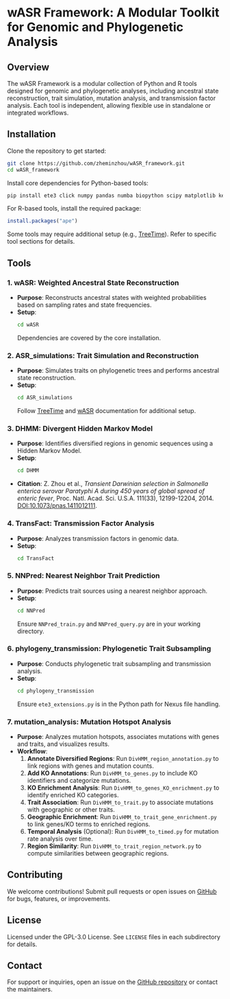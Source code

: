 # wASR Framework: A Modular Toolkit for Genomic and Phylogenetic Analysis

## Overview
The wASR Framework is a modular collection of Python and R tools designed for genomic and phylogenetic analyses, including ancestral state reconstruction, trait simulation, mutation analysis, and transmission factor analysis. Each tool is independent, allowing flexible use in standalone or integrated workflows.

## Installation
Clone the repository to get started:
```bash
git clone https://github.com/zheminzhou/wASR_framework.git
cd wASR_framework
```

Install core dependencies for Python-based tools:
```bash
pip install ete3 click numpy pandas numba biopython scipy matplotlib keggtools statsmodels
```

For R-based tools, install the required package:
```R
install.packages("ape")
```

Some tools may require additional setup (e.g., [TreeTime](https://github.com/neherlab/treetime#installation)). Refer to specific tool sections for details.

## Tools

### 1. wASR: Weighted Ancestral State Reconstruction
- **Purpose**: Reconstructs ancestral states with weighted probabilities based on sampling rates and state frequencies.
- **Setup**:
  ```bash
  cd wASR
  ```
  Dependencies are covered by the core installation.

### 2. ASR_simulations: Trait Simulation and Reconstruction
- **Purpose**: Simulates traits on phylogenetic trees and performs ancestral state reconstruction.
- **Setup**:
  ```bash
  cd ASR_simulations
  ```
  Follow [TreeTime](https://github.com/neherlab/treetime#installation) and [wASR](https://github.com/EPHI-bioinformatics/wASR) documentation for additional setup.

### 3. DHMM: Divergent Hidden Markov Model
- **Purpose**: Identifies diversified regions in genomic sequences using a Hidden Markov Model.
- **Setup**:
  ```bash
  cd DHMM
  ```
- **Citation**: Z. Zhou et al., *Transient Darwinian selection in Salmonella enterica serovar Paratyphi A during 450 years of global spread of enteric fever*, Proc. Natl. Acad. Sci. U.S.A. 111(33), 12199-12204, 2014. [DOI:10.1073/pnas.1411012111](https://doi.org/10.1073/pnas.1411012111).

### 4. TransFact: Transmission Factor Analysis
- **Purpose**: Analyzes transmission factors in genomic data.
- **Setup**:
  ```bash
  cd TransFact
  ```

### 5. NNPred: Nearest Neighbor Trait Prediction
- **Purpose**: Predicts trait sources using a nearest neighbor approach.
- **Setup**:
  ```bash
  cd NNPred
  ```
  Ensure `NNPred_train.py` and `NNPred_query.py` are in your working directory.

### 6. phylogeny_transmission: Phylogenetic Trait Subsampling
- **Purpose**: Conducts phylogenetic trait subsampling and transmission analysis.
- **Setup**:
  ```bash
  cd phylogeny_transmission
  ```
  Ensure `ete3_extensions.py` is in the Python path for Nexus file handling.

### 7. mutation_analysis: Mutation Hotspot Analysis
- **Purpose**: Analyzes mutation hotspots, associates mutations with genes and traits, and visualizes results.
- **Workflow**:
  1. **Annotate Diversified Regions**: Run `DivHMM_region_annotation.py` to link regions with genes and mutation counts.
  2. **Add KO Annotations**: Run `DivHMM_to_genes.py` to include KO identifiers and categorize mutations.
  3. **KO Enrichment Analysis**: Run `DivHMM_to_genes_KO_enrichment.py` to identify enriched KO categories.
  4. **Trait Association**: Run `DivHMM_to_trait.py` to associate mutations with geographic or other traits.
  5. **Geographic Enrichment**: Run `DivHMM_to_trait_gene_enrichment.py` to link genes/KO terms to enriched regions.
  6. **Temporal Analysis** (Optional): Run `DivHMM_to_timed.py` for mutation rate analysis over time.
  7. **Region Similarity**: Run `DivHMM_to_trait_region_network.py` to compute similarities between geographic regions.

## Contributing
We welcome contributions! Submit pull requests or open issues on [GitHub](https://github.com/zheminzhou/wASR_framework) for bugs, features, or improvements.

## License
Licensed under the GPL-3.0 License. See `LICENSE` files in each subdirectory for details.

## Contact
For support or inquiries, open an issue on the [GitHub repository](https://github.com/zheminzhou/wASR_framework) or contact the maintainers.
